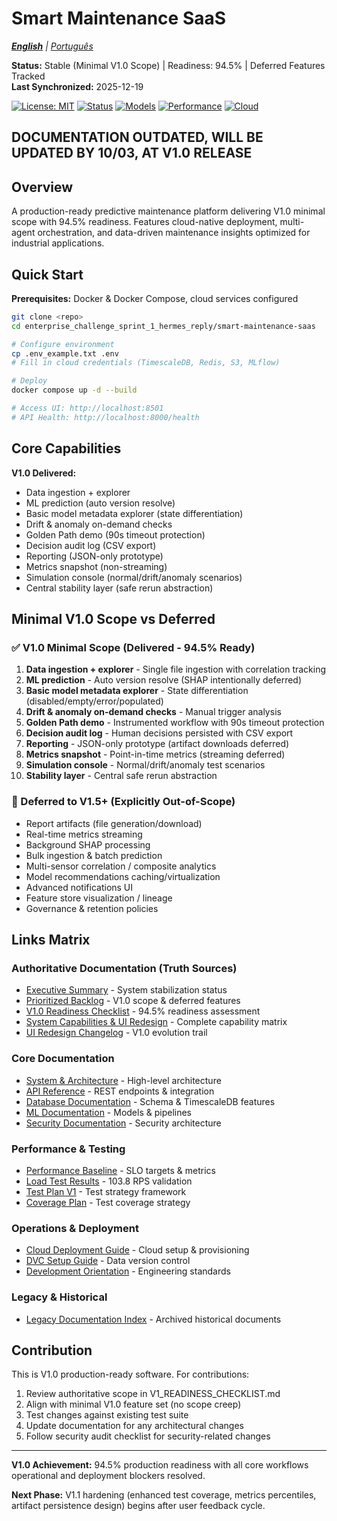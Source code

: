 # Smart Maintenance SaaS

*[**English**](README.md) | [Português](README_PORTUGUES.md)*

**Status:** Stable (Minimal V1.0 Scope) | Readiness: 94.5% | Deferred Features Tracked  
**Last Synchronized:** 2025-12-19

[![License: MIT](https://img.shields.io/badge/License-MIT-green.svg)](./LICENSE)
[![Status](https://img.shields.io/badge/Status-V1.0%20Ready-brightgreen)](.)
[![Models](https://img.shields.io/badge/MLflow-17%2B%20Models-blue)](.)
[![Performance](https://img.shields.io/badge/API%20Response-<2s-purple)](.)
[![Cloud](https://img.shields.io/badge/Cloud-Ready-orange)](.)

## DOCUMENTATION OUTDATED, WILL BE UPDATED BY 10/03, AT V1.0 RELEASE

## Overview

A production-ready predictive maintenance platform delivering V1.0 minimal scope with 94.5% readiness. Features cloud-native deployment, multi-agent orchestration, and data-driven maintenance insights optimized for industrial applications.

## Quick Start

**Prerequisites:** Docker & Docker Compose, cloud services configured

```bash
git clone <repo>
cd enterprise_challenge_sprint_1_hermes_reply/smart-maintenance-saas

# Configure environment
cp .env_example.txt .env
# Fill in cloud credentials (TimescaleDB, Redis, S3, MLflow)

# Deploy
docker compose up -d --build

# Access UI: http://localhost:8501
# API Health: http://localhost:8000/health
```

## Core Capabilities

**V1.0 Delivered:**
- Data ingestion + explorer  
- ML prediction (auto version resolve)
- Basic model metadata explorer (state differentiation)
- Drift & anomaly on-demand checks
- Golden Path demo (90s timeout protection)
- Decision audit log (CSV export)
- Reporting (JSON-only prototype)
- Metrics snapshot (non-streaming)
- Simulation console (normal/drift/anomaly scenarios)
- Central stability layer (safe rerun abstraction)

## Minimal V1.0 Scope vs Deferred

### ✅ V1.0 Minimal Scope (Delivered - 94.5% Ready)
1. **Data ingestion + explorer** - Single file ingestion with correlation tracking
2. **ML prediction** - Auto version resolve (SHAP intentionally deferred)  
3. **Basic model metadata explorer** - State differentiation (disabled/empty/error/populated)
4. **Drift & anomaly on-demand checks** - Manual trigger analysis
5. **Golden Path demo** - Instrumented workflow with 90s timeout protection
6. **Decision audit log** - Human decisions persisted with CSV export
7. **Reporting** - JSON-only prototype (artifact downloads deferred)
8. **Metrics snapshot** - Point-in-time metrics (streaming deferred)
9. **Simulation console** - Normal/drift/anomaly test scenarios
10. **Stability layer** - Central safe rerun abstraction

### 🚫 Deferred to V1.5+ (Explicitly Out-of-Scope)
- Report artifacts (file generation/download)
- Real-time metrics streaming  
- Background SHAP processing
- Bulk ingestion & batch prediction
- Multi-sensor correlation / composite analytics
- Model recommendations caching/virtualization
- Advanced notifications UI
- Feature store visualization / lineage
- Governance & retention policies

## Links Matrix

### Authoritative Documentation (Truth Sources)
- [Executive Summary](smart-maintenance-saas/docs/EXECUTIVE_SUMMARY.md) - System stabilization status
- [Prioritized Backlog](smart-maintenance-saas/docs/PRIORITIZED_BACKLOG.md) - V1.0 scope & deferred features  
- [V1.0 Readiness Checklist](smart-maintenance-saas/docs/V1_READINESS_CHECKLIST.md) - 94.5% readiness assessment
- [System Capabilities & UI Redesign](smart-maintenance-saas/docs/SYSTEM_CAPABILITIES_AND_UI_REDESIGN.md) - Complete capability matrix
- [UI Redesign Changelog](smart-maintenance-saas/docs/ui_redesign_changelog.md) - V1.0 evolution trail

### Core Documentation
- [System & Architecture](smart-maintenance-saas/docs/SYSTEM_AND_ARCHITECTURE.md) - High-level architecture
- [API Reference](smart-maintenance-saas/docs/api.md) - REST endpoints & integration
- [Database Documentation](smart-maintenance-saas/docs/db/README.md) - Schema & TimescaleDB features
- [ML Documentation](smart-maintenance-saas/docs/ml/README.md) - Models & pipelines
- [Security Documentation](smart-maintenance-saas/docs/SECURITY.md) - Security architecture

### Performance & Testing  
- [Performance Baseline](smart-maintenance-saas/docs/PERFORMANCE_BASELINE.md) - SLO targets & metrics
- [Load Test Results](smart-maintenance-saas/docs/DAY_17_LOAD_TEST_REPORT.md) - 103.8 RPS validation
- [Test Plan V1](smart-maintenance-saas/docs/TEST_PLAN_V1.md) - Test strategy framework
- [Coverage Plan](smart-maintenance-saas/docs/COVERAGE_IMPROVEMENT_PLAN.md) - Test coverage strategy

### Operations & Deployment
- [Cloud Deployment Guide](smart-maintenance-saas/docs/CLOUD_DEPLOYMENT_GUIDE.md) - Cloud setup & provisioning  
- [DVC Setup Guide](smart-maintenance-saas/docs/DVC_SETUP_GUIDE.md) - Data version control
- [Development Orientation](smart-maintenance-saas/docs/DEVELOPMENT_ORIENTATION.md) - Engineering standards

### Legacy & Historical
- [Legacy Documentation Index](smart-maintenance-saas/docs/legacy/INDEX.md) - Archived historical documents

## Contribution

This is V1.0 production-ready software. For contributions:

1. Review authoritative scope in V1_READINESS_CHECKLIST.md
2. Align with minimal V1.0 feature set (no scope creep)  
3. Test changes against existing test suite
4. Update documentation for any architectural changes
5. Follow security audit checklist for security-related changes

---

**V1.0 Achievement:** 94.5% production readiness with all core workflows operational and deployment blockers resolved.

**Next Phase:** V1.1 hardening (enhanced test coverage, metrics percentiles, artifact persistence design) begins after user feedback cycle.

